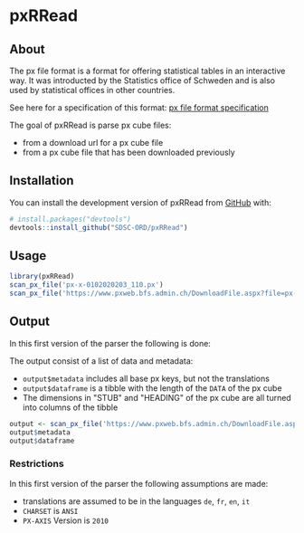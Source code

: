 
# pxRRead

<!-- badges: start -->
<!-- badges: end -->

## About

The px file format is a format for offering statistical tables
in an interactive way. It was introducted by the Statistics office of Schweden and
is also used by statistical offices in other countries.

See here for a specification of this format: [px file format specification](https://www.scb.se/en/services/statistical-programs-for-px-files/px-file-format/)

The goal of pxRRead is parse px cube files:
- from a download url for a px cube file
- from a px cube file that has been downloaded previously

## Installation

You can install the development version of pxRRead from [GitHub](https://github.com/) with:

``` r
# install.packages("devtools")
devtools::install_github("SDSC-ORD/pxRRead")
```

## Usage

``` r
library(pxRRead)
scan_px_file('px-x-0102020203_110.px')
scan_px_file('https://www.pxweb.bfs.admin.ch/DownloadFile.aspx?file=px-x-0602000000_107')
```

## Output

In this first version of the parser the following is done:

The output consist of a list of data and metadata:
- `output$metadata` includes all base px keys, but not the translations
- `output$dataframe` is a tibble with the length of the `DATA` of the px cube 
- The dimensions in "STUB" and "HEADING" of the px cube are all turned into columns of the tibble

``` r
output <- scan_px_file('https://www.pxweb.bfs.admin.ch/DownloadFile.aspx?file=px-x-0602000000_107')
output$metadata
output$dataframe
```

### Restrictions

In this first version of the parser the following assumptions are made:

- translations are assumed to be in the languages `de`, `fr`, `en`, `it`
- `CHARSET` is `ANSI`
- `PX-AXIS` Version is `2010`
